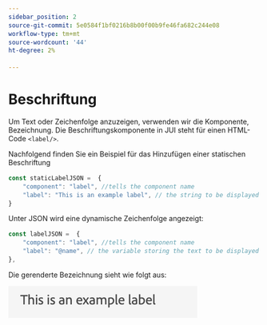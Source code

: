 ```yaml
---
sidebar_position: 2
source-git-commit: 5e0584f1bf0216b8b00f00b9fe46fa682c244e08
workflow-type: tm+mt
source-wordcount: '44'
ht-degree: 2%

---
```



# Beschriftung

Um Text oder Zeichenfolge anzuzeigen, verwenden wir die Komponente, Bezeichnung.
Die Beschriftungskomponente in JUI steht für einen HTML-Code `<label/>`.

Nachfolgend finden Sie ein Beispiel für das Hinzufügen einer statischen Beschriftung

```js title="staticLabel.js"
const staticLabelJSON =  {
    "component": "label", //tells the component name
    "label": "This is an example label", // the string to be displayed
}
```

Unter JSON wird eine dynamische Zeichenfolge angezeigt:

```js title="dynamicLabel.js"
const labelJSON =  {
    "component": "label", //tells the component name
    "label": "@name", // the variable storing the text to be displayed
},
```

Die gerenderte Bezeichnung sieht wie folgt aus:

![label](./imgs/label.png "Titel")